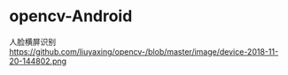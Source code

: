 # opencv-Android
人脸横屏识别
https://github.com/liuyaxing/opencv-/blob/master/image/device-2018-11-20-144802.png

